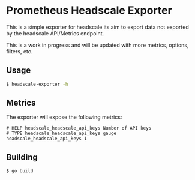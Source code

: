 # Prometheus Headscale Exporter

This is a simple exporter for headscale its aim to export data not exported by the headscale API/Metrics endpoint.

This is a work in progress and will be updated with more metrics, options, filters, etc.

## Usage

```bash
$ headscale-exporter -h
```

## Metrics

The exporter will expose the following metrics:

```
# HELP headscale_headscale_api_keys Number of API keys
# TYPE headscale_headscale_api_keys gauge
headscale_headscale_api_keys 1
```

## Building

```bash
$ go build
```
